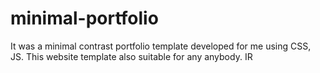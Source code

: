 # minimal-portfolio
It was a minimal contrast portfolio template developed for me using CSS, JS. This website template also suitable for any anybody.
IR
